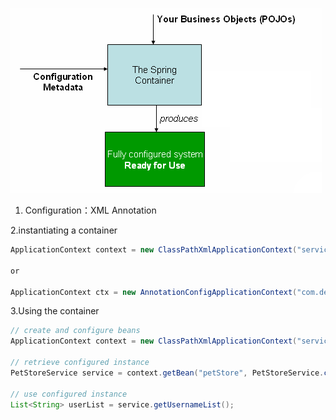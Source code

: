 ![](/assets/iocContainer.png)

1. Configuration：XML Annotation

2.instantiating a container

```java
ApplicationContext context = new ClassPathXmlApplicationContext("services.xml", "daos.xml");

or

ApplicationContext ctx = new AnnotationConfigApplicationContext("com.desmond.demo*");

```

3.Using the container

```java
// create and configure beans
ApplicationContext context = new ClassPathXmlApplicationContext("services.xml", "daos.xml");

// retrieve configured instance
PetStoreService service = context.getBean("petStore", PetStoreService.class);

// use configured instance
List<String> userList = service.getUsernameList();
```



